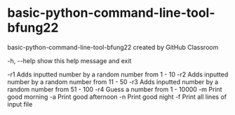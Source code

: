 # basic-python-command-line-tool-bfung22
basic-python-command-line-tool-bfung22 created by GitHub Classroom

  -h,           --help        show this help message and exit
  
  -r1   Adds inputted number by a random number from 1 - 10
  -r2   Adds inputted number by a random number from 11 - 50
  -r3   Adds inputted number by a random number from 51 - 100
  -r4   Guess a number from 1 - 10000
  -m    Print good morning
  -a    Print good afternoon
  -n    Print good night
  -f    Print all lines of input file
